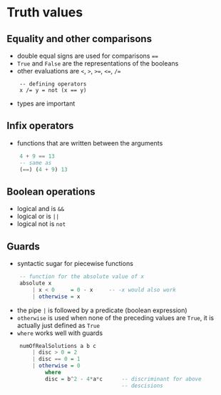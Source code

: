 # Truth values

## Equality and other comparisons

- double equal signs are used for comparisons `==`
- `True` and `False` are the representations of the booleans
- other evaluations are `<`, `>`, `>=`, `<=`, `/=`
```hakell
    -- defining operators
    x /= y = not (x == y)
```
- types are important

## Infix operators

- functions that are written between the arguments
```haskell
    4 + 9 == 13
    -- same as
    (==) (4 + 9) 13
```

## Boolean operations

- logical and is `&&`
- logical or is `||`
- logical not is `not`

## Guards

- syntactic sugar for piecewise functions
```haskell
    -- function for the absolute value of x
    absolute x
        | x < 0     = 0 - x     -- -x would also work
        | otherwise = x
```
- the pipe `|` is followed by a predicate (boolean expression)
- `otherwise` is used when none of the preceding values are `True`, it is actually just defined as `True`
- `where` works well with guards
```haskell
    numOfRealSolutions a b c
        | disc > 0 = 2
        | disc == 0 = 1
        | otherwise = 0
            where
            disc = b^2 - 4*a*c      -- discriminant for above
                                    -- descisions
```
